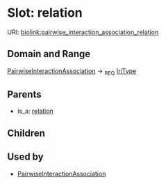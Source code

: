 
# Slot: relation




URI: [biolink:pairwise_interaction_association_relation](https://w3id.org/biolink/vocab/pairwise_interaction_association_relation)

## Domain and Range

[PairwiseInteractionAssociation](PairwiseInteractionAssociation.md) ->  <sub>REQ</sub> [IriType](IriType.md)

## Parents

 *  is_a: [relation](relation.md)

## Children


## Used by

 * [PairwiseInteractionAssociation](PairwiseInteractionAssociation.md)
